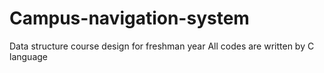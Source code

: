 # Campus-navigation-system
Data structure course design for freshman year
All codes are written by C language
